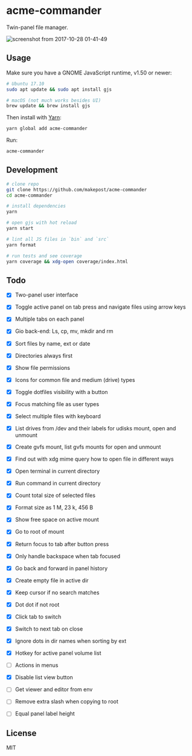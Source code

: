 # acme-commander

Twin-panel file manager.

![screenshot from 2017-10-28 01-41-49](https://user-images.githubusercontent.com/20999066/32127710-69f5080e-bb81-11e7-9fa7-e57f5103e4cb.png)

## Usage

Make sure you have a GNOME JavaScript runtime, v1.50 or newer:

```bash
# Ubuntu 17.10
sudo apt update && sudo apt install gjs

# macOS (not much works besides UI)
brew update && brew install gjs
```

Then install with [Yarn](https://yarnpkg.com/en/docs/install#linux-tab):

```bash
yarn global add acme-commander
```

Run:

```bash
acme-commander
```

## Development

```bash
# clone repo
git clone https://github.com/makepost/acme-commander
cd acme-commander

# install dependencies
yarn

# open gjs with hot reload
yarn start

# lint all JS files in `bin` and `src`
yarn format

# run tests and see coverage
yarn coverage && xdg-open coverage/index.html
```

## Todo

- [x] Two-panel user interface

- [x] Toggle active panel on tab press and navigate files using arrow keys

- [x] Multiple tabs on each panel

- [x] Gio back-end: Ls, cp, mv, mkdir and rm

- [x] Sort files by name, ext or date

- [x] Directories always first

- [x] Show file permissions

- [x] Icons for common file and medium (drive) types

- [x] Toggle dotfiles visibility with a button

- [x] Focus matching file as user types

- [x] Select multiple files with keyboard

- [x] List drives from /dev and their labels for udisks mount, open and unmount

- [x] Create gvfs mount, list gvfs mounts for open and unmount

- [x] Find out with xdg mime query how to open file in different ways

- [x] Open terminal in current directory

- [x] Run command in current directory

- [x] Count total size of selected files

- [x] Format size as 1 M, 23 k, 456 B

- [x] Show free space on active mount

- [x] Go to root of mount

- [x] Return focus to tab after button press

- [x] Only handle backspace when tab focused

- [x] Go back and forward in panel history

- [x] Create empty file in active dir

- [x] Keep cursor if no search matches

- [x] Dot dot if not root

- [x] Click tab to switch

- [x] Switch to next tab on close

- [x] Ignore dots in dir names when sorting by ext

- [x] Hotkey for active panel volume list

- [ ] Actions in menus

- [x] Disable list view button

- [ ] Get viewer and editor from env

- [ ] Remove extra slash when copying to root

- [ ] Equal panel label height

## License

MIT

